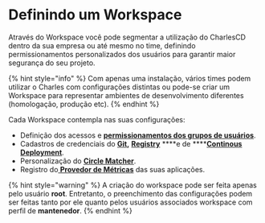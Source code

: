 # Definindo um Workspace

Através do Workspace você pode segmentar a utilização do CharlesCD dentro da sua empresa ou até mesmo no time, definindo permissionamentos personalizados dos usuários para garantir maior segurança do seu projeto. 

{% hint style="info" %}
Com apenas uma instalação, vários times podem utilizar o Charles com configurações distintas ou pode-se criar um Workspace para representar ambientes de desenvolvimento diferentes \(homologação, produção etc\).
{% endhint %}

Cada Workspace contempla nas suas configurações:

* Definição dos acessos e [**permissionamentos dos grupos de usuários**](../../referencia-1/permissionamento-dos-grupos-de-usuarios.md).
* Cadastros de credenciais do [**Git**](https://docs.charlescd.io/primeiros-passsos/configurando-workspace/github%20)**,** [**Registry**](https://docs.charlescd.io/primeiros-passsos/configurando-workspace/registry) ****e de ****[**Continous Deployment**](https://docs.charlescd.io/referencia-1/cd-configuration).
* Personalização do [**Circle Matcher**](../../referencia-1/circle-matcher.md).
* Registro do[ **Provedor de Métricas**](../../referencia-1/metricas/) das suas aplicações.

{% hint style="warning" %}
A criação do workspace pode ser feita apenas pelo usuário **root**. Entretanto, o preenchimento das configurações podem ser feitas tanto por ele quanto pelos usuários associados workspace com perfil de **mantenedor**.
{% endhint %}

